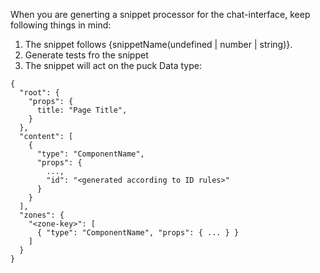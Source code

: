 When you are generting a snippet processor for the chat-interface, keep following things in mind:

1. The snippet follows {snippetName(undefined | number | string)}.
2. Generate tests fro the snippet
3. The snippet will act on the puck Data type:
```
{
  "root": {
    "props": {
      title: "Page Title",
    }
  },
  "content": [
    {
      "type": "ComponentName",
      "props": {
        ...,
        "id": "<generated according to ID rules>"
      }
    }
  ],
  "zones": {
    "<zone-key>": [ 
      { "type": "ComponentName", "props": { ... } }
    ]
  }
}
```